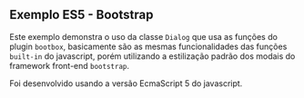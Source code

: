 ## Exemplo ES5 - Bootstrap

Este exemplo demonstra o uso da classe `Dialog` que usa as funções do plugin `bootbox`, basicamente são as mesmas funcionalidades das funções `built-in` do javascript, porém utilizando a estilização padrão dos modais do framework front-end `bootstrap`.

Foi desenvolvido usando a versão EcmaScript 5 do javascript.

